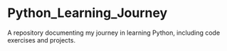# Python_Learning_Journey
A repository documenting my journey in learning Python, including code exercises and projects.
